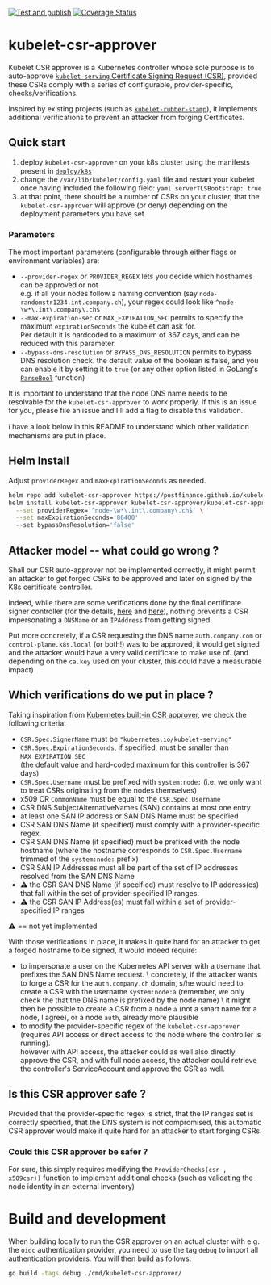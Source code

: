 [![Test and publish](https://github.com/postfinance/kubelet-csr-approver/actions/workflows/publish.yaml/badge.svg)](https://github.com/postfinance/kubelet-csr-approver/actions/workflows/publish.yaml)
[![Coverage Status](https://coveralls.io/repos/github/postfinance/kubelet-csr-approver/badge.svg?branch=main)](https://coveralls.io/github/postfinance/kubelet-csr-approver?branch=main)

# kubelet-csr-approver

Kubelet CSR approver is a Kubernetes controller whose sole purpose is to
auto-approve [`kubelet-serving` Certificate Signing Request
(CSR)](https://kubernetes.io/docs/tasks/administer-cluster/kubeadm/kubeadm-certs/#kubelet-serving-certs),
provided these CSRs comply with a series of configurable, provider-specific,
checks/verifications.

Inspired by existing projects (such as
[`kubelet-rubber-stamp`](https://github.com/kontena/kubelet-rubber-stamp)), it
implements additional verifications to prevent an attacker from forging
Certificates.

## Quick start

1. deploy `kubelet-csr-approver` on your k8s cluster using the manifests
   present in [`deploy/k8s`](deploy/k8s)
2. change the `/var/lib/kubelet/config.yaml` file and restart your kubelet once
   having included the following field: `yaml serverTLSBootstrap: true`
3. at that point, there should be a number of CSRs on your cluster, that the
   `kubelet-csr-approver` will approve (or deny) depending on the deployment
   parameters you have set.

### Parameters

The most important parameters (configurable through either flags or environment
variables) are:

* `--provider-regex` or `PROVIDER_REGEX` lets you decide which hostnames can be
  approved or not\
  e.g. if all your nodes follow a naming convention (say
  `node-randomstr1234.int.company.ch`), your regex could look like
  `^node-\w*\.int\.company\.ch$`
* `--max-expiration-sec` or `MAX_EXPIRATION_SEC` permits to specify the maximum
  `expirationSeconds` the kubelet can ask for.\
  Per default it is hardcoded to a maximum of 367 days, and can be reduced with
  this parameter.
* `--bypass-dns-resolution` or `BYPASS_DNS_RESOLUTION` permits to bypass DNS resolution
  check. the default value of the boolean is false, and you can enable it by
  setting it to `true` (or any other option listed in GoLang's
  [`ParseBool`](https://github.com/golang/go/blob/master/src/strconv/atob.go#L10)
  function)

It is important to understand that the node DNS name needs to be
resolvable for the `kubelet-csr-approver` to work properly. If this is an issue
for you, please file an issue and I'll add a flag to disable this validation.

ℹ have a look below in this README to understand which other validation
mechanisms are put in place.

## Helm Install

Adjust `providerRegex` and `maxExpirationSeconds` as needed.

```bash
helm repo add kubelet-csr-approver https://postfinance.github.io/kubelet-csr-approver
helm install kubelet-csr-approver kubelet-csr-approver/kubelet-csr-approver -n kube-system \
  --set providerRegex='^node-\w*\.int\.company\.ch$' \
  --set maxExpirationSeconds='86400'
  --set bypassDnsResolution='false'
```

## Attacker model -- what could go wrong ?

Shall our CSR auto-approver not be implemented correctly, it might permit an
attacker to get forged CSRs to be approved and later on signed by the K8s
certificate controller.

Indeed, while there are some verifications done by the final certificate signer
controller (for the details,
[here](https://github.com/kubernetes/kubernetes/blob/v1.22.2/pkg/controller/certificates/signer/signer.go#L253-L258)
and
[here](https://github.com/kubernetes/kubernetes/blob/v1.22.2/pkg/apis/certificates/helpers.go#L62-L88)),
nothing prevents a CSR impersonating a `DNSName` or an `IPAddress` from getting
signed.

Put more concretely, if a CSR requesting the DNS name `auth.company.com` or
`control-plane.k8s.local` (or both!) was to be approved, it would get signed
and the attacker would have a very valid certificate to make use of. (and
depending on the `ca.key` used on your cluster, this could have a measurable
impact)

## Which verifications do we put in place ?

Taking inspiration from [Kubernetes built-in CSR
approver](https://github.com/kubernetes/kubernetes/blob/v1.22.2/pkg/controller/certificates/approver/sarapprove.go),
we check the following criteria:

* `CSR.Spec.SignerName` must be `"kubernetes.io/kubelet-serving"`
* `CSR.Spec.ExpirationSeconds`, if specified, must be smaller than `MAX_EXPIRATION_SEC`\
  (the default value and hard-coded maximum for this controller is 367 days)
* `CSR.Spec.Username` must be prefixed with `system:node:` (i.e. we only
  want to treat CSRs originating from the nodes themselves)
* x509 CR `CommonName` must be equal to the `CSR.Spec.Username`
* CSR DNS SubjectAlternativeNames (SAN) contains at most one entry
* at least one SAN IP address or SAN DNS Name must be specified
* CSR SAN DNS Name (if specified) must comply with a provider-specific
  regex.
* CSR SAN DNS Name (if specified) must be prefixed with the node hostname
  (where the hostname corresponds to `CSR.Spec.Username` trimmed of the
  `system:node:` prefix)
* CSR SAN IP Addresses must all be part of the set of IP addresses resolved
  from the SAN DNS Name
* ⚠ the CSR SAN DNS Name (if specified) must resolve to IP address(es) that
  fall within the set of provider-specified IP ranges.
* ⚠ the CSR SAN IP Address(es) must fall within a set of provider-specified IP
  ranges

⚠ == not yet implemented

With those verifications in place, it makes it quite hard for an attacker to
get a forged hostname to be signed, it would indeed require:

* to impersonate a user on the Kubernetes API server with a `Username` that
  prefixes the SAN DNS Name request. \ concretely, if the attacker wants to
  forge a CSR for the `auth.company.ch` domain, s/he would need to create a CSR
  with the username `system:node:a` (remember, we only check the that the DNS
  name is prefixed by the node name) \ it might then be possible to create a
  CSR from a node `a` (not a smart name for a node, I agree), or a node `auth`,
  already more plausible
* to modify the provider-specific regex of the `kubelet-csr-approver` (requires
  API access or direct access to the node where the controller is running). \
  however with API access, the attacker could as well also directly approve the
  CSR, and with full node access, the attacker could retrieve the controller's
  ServiceAccount and approve the CSR as well.

## Is this CSR approver safe ?

Provided that the provider-specific regex is strict, that the IP ranges set is
correctly specified, that the DNS system is not compromised, this automatic CSR
approver would make it quite hard for an attacker to start forging CSRs.

### Could this CSR approver be safer ?

For sure, this simply requires modifying the `ProviderChecks(csr , x509csr))`
function to implement additional checks (such as validating the node identity
in an external inventory)

# Build and development

When building locally to run the CSR approver on an actual cluster with e.g. the
`oidc` authentication provider, you need to use the tag `debug` to import all
authentication providers. You will then build as follows:

```bash
go build -tags debug ./cmd/kubelet-csr-approver/
```
